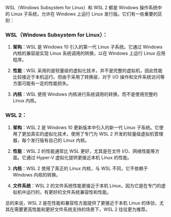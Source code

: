 WSL（Windows Subsystem for Linux）和 WSL 2 都是 Windows 操作系统中的 Linux 子系统，允许在 Windows 上运行 Linux 发行版。它们有一些重要的区别：

### WSL（Windows Subsystem for Linux）：

1. **架构**：WSL 是 Windows 10 引入的第一代 Linux 子系统。它通过 Windows 内核的兼容层实现 Linux 系统调用的转换，以在 Windows 上运行 Linux 应用程序。

2. **性能**：WSL 采用的是轻量级的虚拟化技术，并不是完整的虚拟机，因此性能比较接近于本机运行。但由于采用了转换层，对于 I/O 操作和文件系统访问等方面可能有一定的性能损失。

3. **内核**：WSL 使用 Windows 内核进行系统调用的转换，而不是使用完整的 Linux 内核。

### WSL 2：

1. **架构**：WSL 2 是 Windows 10 更新版本中引入的新一代 Linux 子系统。它使用了更加真实的虚拟化技术，使用了专门为 WSL 2 开发的轻量级虚拟机管理器，每个发行版有自己的 Linux 内核。

2. **性能**：WSL 2 的性能通常比 WSL 更好，尤其是在文件 I/O、网络性能等方面。它通过 Hyper-V 虚拟化提供更接近本机 Linux 的性能。

3. **内核**：WSL 2 使用了真正的 Linux 内核，与 WSL 不同，它不依赖于 Windows 内核的转换。

4. **文件系统**：WSL 2 的文件系统性能更接近于本机 Linux，因为它是在专门的虚拟机中运行的，有更好的文件系统兼容性和性能。

总的来说，WSL 2 是在性能和兼容性方面提供了更接近于本机 Linux 的体验，尤其在需要更高性能和更好文件系统支持的场景下，WSL 2 往往更为推荐。
